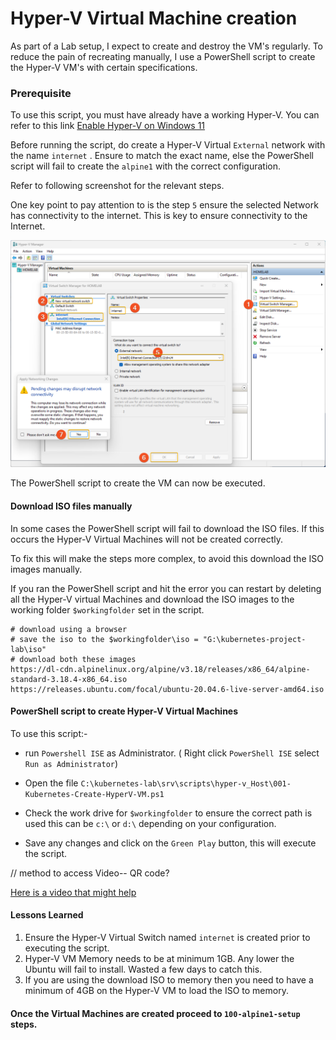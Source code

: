 # Hyper-V Virtual Machine creation


As part of a Lab setup, I expect to create and destroy the VM's regularly.
To reduce the pain of recreating manually, I use a PowerShell script to create the Hyper-V VM's with certain specifications.

### Prerequisite
To use this script, you must have already have a working Hyper-V. You can refer to this link [Enable Hyper-V on Windows 11](https://techcommunity.microsoft.com/t5/educator-developer-blog/step-by-step-enabling-hyper-v-for-use-on-windows-11/ba-p/3745905)

Before running the script, do create a Hyper-V Virtual `External` network with the name `internet` . Ensure to match the exact name, else the PowerShell script will fail to create the `alpine1` with the correct configuration.

Refer to following screenshot for the relevant steps.

One key point to pay attention to is the step `5` ensure the selected Network has connectivity to the internet. This is key to ensure connectivity to the Internet.

![004-01-Hyper-V-create-network](./../screenshots/004-01-Hyper-V-create-network.png) 

The PowerShell script to create the VM can now be executed.

#### Download ISO files manually

In some cases the PowerShell script will fail to download the ISO files. If this occurs the Hyper-V Virtual Machines will not be created correctly.

To fix this will make the steps more complex, to avoid this download the ISO images manually.

If you ran the PowerShell script and hit the error you can restart by deleting all the Hyper-V virtual Machines and download the ISO images to the working folder `$workingfolder` set in the script.

```
# download using a browser
# save the iso to the $workingfolder\iso = "G:\kubernetes-project-lab\iso"
# download both these images
https://dl-cdn.alpinelinux.org/alpine/v3.18/releases/x86_64/alpine-standard-3.18.4-x86_64.iso
https://releases.ubuntu.com/focal/ubuntu-20.04.6-live-server-amd64.iso

```



#### PowerShell script to create Hyper-V Virtual Machines

To use this script:-
- run `Powershell ISE` as Administrator. ( Right click `PowerShell ISE` select `Run as Administrator`)

- Open the file `C:\kubernetes-lab\srv\scripts\hyper-v_Host\001-Kubernetes-Create-HyperV-VM.ps1`

- Check the work drive for `$workingfolder` to ensure the correct path is used this can be `c:\` or `d:\` depending on your configuration.

- Save any changes and click on the `Green Play` button, this will execute the script.

// method to access Video-- QR code?

[Here is a video that might help](https://clipchamp.com/watch/EYzyfDZUGRv)



#### Lessons Learned

1. Ensure the Hyper-V Virtual Switch named `internet` is created prior to executing the script. 
2. Hyper-V VM Memory needs to be at minimum 1GB. Any lower the Ubuntu will fail to install. Wasted a few days to catch this. 
3. If you are using the download ISO to memory then you need to have a minimum of 4GB on the Hyper-V VM  to load the ISO to memory. 

#### Once the Virtual Machines are created proceed to `100-alpine1-setup` steps.
